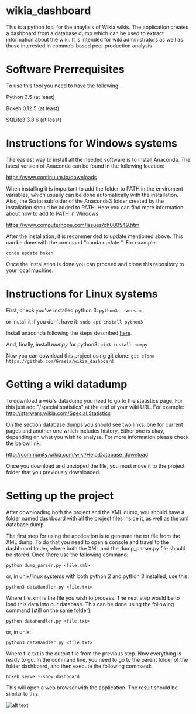 # wikia_dashboard
This is a python tool for the anaylisis of Wikia wikis. The application creates a dashboard from a database dump which can be used to extract information about the wiki. It is intended for wiki administrators as well as those interested in commob-based peer production analysis

# Software Prerrequisites
To use this tool you need to have the following:

Python 3.5 (at least)
  
Bokeh  0.12.5 (at least)
 
SQLite3 3.8.6 (at least)

# Instructions for Windows systems

The easiest way to install all the needed software is to install Anaconda. The latest version of Anaconda can be found in the following location:
 
 https://www.continuum.io/downloads
 
When installing it is important to add the folder to PATH in the enviroment variables, which usually can be done automatically with the installation. Also, the Script subfolder of the Anaconda3 folder created by the installation should be added to PATH. Here you can find more information about how to add to PATH in Windows:
 
 https://www.computerhope.com/issues/ch000549.htm
 
 After the installation, it is recommended to update mentioned above. This can be done with the command "conda update <package>". For example:
 
`conda update bokeh`

Once the installation is done you can proceed and clone this repository to your local machine.

# Instructions for Linux systems

First, check you've installed python 3:
`python3 --version`

or install it if you don't have it:
`sudo apt install python3`

Install anaconda following the steps described [here](https://www.continuum.io/downloads#linux).

And, finally, install *numpy* for python3:
`pip3 install numpy`

Now you can download this project using git clone:
`git clone https://github.com/Grasia/wikia_dashboard`

# Getting a wiki datadump
To download a wiki's datadump you need to go to the statistics page. For this just add "/special:statistics" at the end of your wiki URL. For example:
http://starwars.wikia.com/Special:Statistics

On the section database dumps you should see two links: one for current pages and another one which includes history. Either one is okay, depending on what you wish to analyse. For more information please check the below link:

http://community.wikia.com/wiki/Help:Database_download

Once you download and unzipped the file, you must move it to the project folder that you previously downloaded.

# Setting up the project

After downloading both the project and the XML dump, you should have a folder named dashboard with all the project files inside it, as well as the xml database dump.

The first step for using the application is to generate the txt file from the XML dump. To do that you need to open a console and travel to the dashboard folder, where both the XML and the dump_parser.py file should be stored. Once there use the following command:

`python dump_parser.py <file.xml>`

or, in unix/linux systems with both python 2 and python 3 installed, use this:

`python3 dataHandler.py <file.txt>`

Where file.xml is the file you wish to process. The next step would be to load this data into our database. This can be done using the following command (still on the same folder):

`python dataHandler.py <file.txt>`

or, in unix:

`python3 dataHandler.py <file.txt>`

Where file.txt is the output file from the previous step. Now everything is ready to go. In the command line, you need to go to the parent folder of the folder dashboard, and then execute the following command:

`bokeh serve --show dashboard`

This will open a web browser with the application. The result should be similar to this:

![alt text](https://github.com/Grasia/wikia_dashboard/blob/master/sample_snapshot.PNG)
